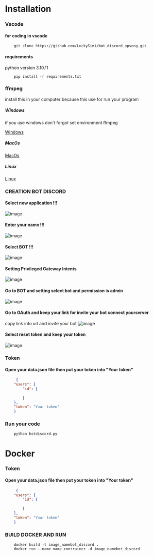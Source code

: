 # Installation


### Vscode
#### for coding in vscode
```
    git clone https://github.com/LuckySimi/bot_discord_opsong.git
```
#### requirements
python version 3.10.11
```
    pip install -r requirements.txt
```

### ffmpeg
  install this in your computer because this use for run your program
##### Windows
if you use windows don't forgot set environment ffmpeg

[Windows](https://ffmpeg.org/download.html#build-windows)
##### MacOs
[MacOs](https://ffmpeg.org/download.html#build-mac)
##### Linux
[Linux](https://ffmpeg.org/download.html#build-linux)

### CREATION BOT DISCORD
#### Select new application !!!
![image](https://github.com/LuckySimi/bot_discord_opsong/assets/153023501/88c3064d-467e-4060-9116-4c76a7179301)
#### Enter your name !!!
![image](https://github.com/LuckySimi/bot_discord_opsong/assets/153023501/b05b294e-6cd2-4843-aad2-8ba12dc5116c)
#### Select BOT !!!
![image](https://github.com/LuckySimi/bot_discord_opsong/assets/153023501/86eb0179-c4f6-40ec-ab6c-bb6a6eddabad)

#### Setting Privileged Gateway Intents
![image](https://github.com/LuckySimi/bot_discord_opsong/assets/153023501/8e365f49-7560-4f9c-8080-6c6e37643052)

#### Go to BOT and setting select bot and permission is admin
![image](https://github.com/LuckySimi/bot_discord_opsong/assets/153023501/04032c20-e434-4673-a687-22a1a42663e1)

#### Go to OAuth and keep your link for invite your bot connect yourserver
copy link into url and invite your bot 
![image](https://github.com/LuckySimi/bot_discord_opsong/assets/153023501/abcdd5f8-66aa-4de9-bb96-51d3f6780e7e)

#### Select reset token and keep your token
![image](https://github.com/LuckySimi/bot_discord_opsong/assets/153023501/5bbd9775-89a6-4304-b93e-d19b63b0eebe)

### Token
#### Open your data.json file then put your token into "Your token"

```json
     {
    "users": {
        "id": {
            
        }
    },
    "token": "Your token"
    }
```

### Run your code

```python
    python botdiscord.py
```

# Docker

### Token
#### Open your data.json file then put your token into "Your token"

```json
     {
    "users": {
        "id": {
            
        }
    },
    "token": "Your token"
    }
```

### BUILD DOCKER AND RUN
```docker
    docker build -t image_namebot_discord .
    docker run --name name_contrainer -d image_namebot_discord
```


